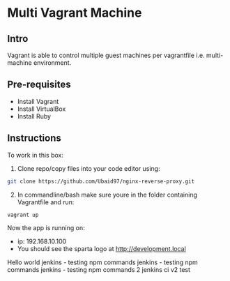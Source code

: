 # Multi Vagrant Machine

## Intro
Vagrant is able to control multiple guest machines per vagrantfile i.e. multi-machine environment.

## Pre-requisites
- Install Vagrant
- Install VirtualBox
- Install Ruby

## Instructions
To work in this box:
1. Clone repo/copy files into your code editor using:
```bash
git clone https://github.com/Ubaid97/nginx-reverse-proxy.git
```
2. In commandline/bash make sure youre in the folder containing Vagrantfile and run:
```bash
vagrant up
```

Now the app is running on:
- ip: 192.168.10.100
- You should see the sparta logo at http://development.local

Hello world
jenkins - testing npm commands
jenkins - testing npm commands
jenkins - testing npm commands 2
jenkins ci v2 test
